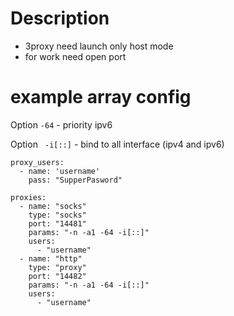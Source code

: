 # Description
* 3proxy need launch only host mode
* for work need open port

# example array config
Option `-64` - priority ipv6

Option ` -i[::]` - bind to all interface (ipv4 and ipv6)

```commandline
proxy_users:
  - name: 'username'
    pass: "SupperPasword"

proxies:
  - name: "socks"
    type: "socks"
    port: "14481"
    params: "-n -a1 -64 -i[::]"
    users:
      - "username"
  - name: "http"
    type: "proxy"
    port: "14482"
    params: "-n -a1 -64 -i[::]"
    users:
      - "username"

```